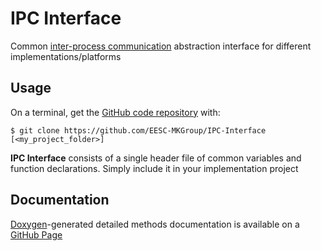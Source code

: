 # IPC Interface

Common [inter-process communication](https://en.wikipedia.org/wiki/Inter-process_communication) abstraction interface for different implementations/platforms

## Usage

On a terminal, get the [GitHub code repository](https://github.com/EESC-MKGroup/IPC-Interface) with:

    $ git clone https://github.com/EESC-MKGroup/IPC-Interface [<my_project_folder>]

**IPC Interface** consists of a single header file of common variables and function declarations. Simply include it in your implementation project

## Documentation

[Doxygen](http://www.stack.nl/~dimitri/doxygen/)-generated detailed methods documentation is available on a [GitHub Page](https://eesc-mkgroup.github.io/IPC-Interface/ipc_8h.html)
